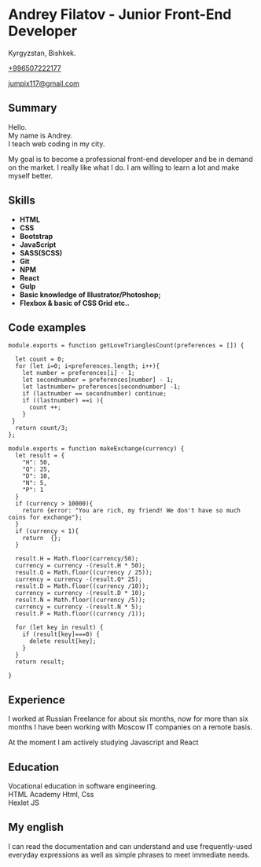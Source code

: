 # Andrey Filatov - Junior Front-End Developer
Kyrgyzstan, Bishkek.

<a href="tel:+996507222177" title="Mobile phone">+996507222177</a>

<a href="mailto:jumpix117@gmail.com" title="E-mail">jumpix117@gmail.com</a> 

## Summary
Hello.  
My name is Andrey.  
I teach web coding in my city.

My goal is to become a professional front-end developer and be in demand on the market. I really like what I do. I am willing to learn a lot and make myself better.

## Skills

- **HTML**
- **CSS**
- **Bootstrap**
- **JavaScript**
- **SASS(SCSS)**
- **Git**
- **NPM**
- **React**
- **Gulp**
- **Basic knowledge of Illustrator/Photoshop;**
- **Flexbox & basic of CSS Grid**
 **etc..**

## Code examples
```
module.exports = function getLoveTrianglesCount(preferences = []) {

  let count = 0;
  for (let i=0; i<preferences.length; i++){
    let number = preferences[i] - 1;
    let secondnumber = preferences[number] - 1;
    let lastnumber= preferences[secondnumber] -1;
    if (lastnumber == secondnumber) continue;
    if ((lastnumber) ==i ){
      count ++;
    }
 }
  return count/3;
};

```
```
module.exports = function makeExchange(currency) {
  let result = {
    "H": 50,
    "Q": 25,
    "D": 10,
    "N": 5,
    "P": 1
  }
  if (currency > 10000){
    return {error: "You are rich, my friend! We don't have so much coins for exchange"};
  }
  if (currency < 1){
    return  {};
  }

  result.H = Math.floor(currency/50);
  currency = currency -(result.H * 50);
  result.Q = Math.floor((currency / 25));
  currency = currency -(result.Q* 25);
  result.D = Math.floor((currency /10));
  currency = currency -(result.D * 10);
  result.N = Math.floor((currency /5));
  currency = currency -(result.N * 5);
  result.P = Math.floor((currency /1));

  for (let key in result) {
    if (result[key]===0) {
      delete result[key];
    }
  }
  return result;

}
```

## Experience
I worked at Russian Freelance for about six months, now for more than six months I have been working with Moscow IT companies on a remote basis.

At the moment I am actively studying Javascript and React

## Education

Vocational education in software engineering.<br>
HTML Academy Html, Css<br>
Hexlet JS
## My english

I can read the documentation and can understand and use frequently-used everyday expressions as well as simple phrases to meet immediate needs.
